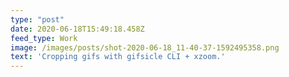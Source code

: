 ```yaml
---
type: "post"
date: 2020-06-18T15:49:18.458Z
feed_type: Work
image: /images/posts/shot-2020-06-18_11-40-37-1592495358.png
text: 'Cropping gifs with gifsicle CLI + xzoom.'
---
```

